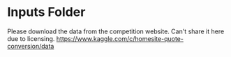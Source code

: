 # Inputs Folder
Please download the data from the competition website. Can't share it here due to licensing.
https://www.kaggle.com/c/homesite-quote-conversion/data


